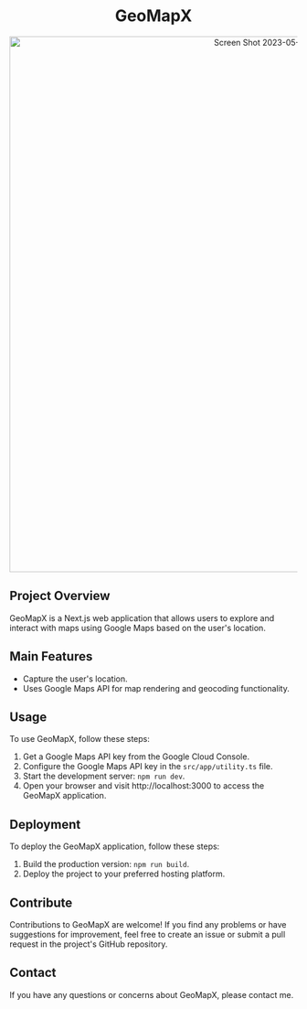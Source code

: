 <h1 align="center">GeoMapX</h1>

 <div align="center">
<img width="937" alt="Screen Shot 2023-05-15 at 15 13 26" src="https://github.com/MatheusWAlvarenga/GeoMapX/assets/94935750/1bace333-f26f-4983-ad88-d0c5e1f94b8e">
</div>



## Project Overview

GeoMapX is a Next.js web application that allows users to explore and interact with maps using Google Maps based on the user's location.

## Main Features

- Capture the user's location.
- Uses Google Maps API for map rendering and geocoding functionality.

## Usage

To use GeoMapX, follow these steps:

1. Get a Google Maps API key from the Google Cloud Console.
2. Configure the Google Maps API key in the `src/app/utility.ts` file.
3. Start the development server: `npm run dev`.
4. Open your browser and visit http://localhost:3000 to access the GeoMapX application.

## Deployment

To deploy the GeoMapX application, follow these steps:

1. Build the production version: `npm run build`.
2. Deploy the project to your preferred hosting platform.

## Contribute

Contributions to GeoMapX are welcome! If you find any problems or have suggestions for improvement, feel free to create an issue or submit a pull request in the project's GitHub repository.

## Contact

If you have any questions or concerns about GeoMapX, please contact me.
